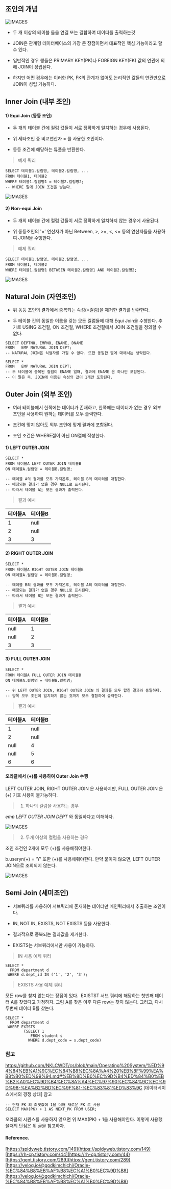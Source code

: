 ## 조인의 개념

![IMAGES](../images/join.png)

- 두 개 이상의 테이블 들을 연결 또는 결합하여 데이터를 출력하는것

- JOIN은 관계형 데이터베이스의 가장 큰 장점이면서 대표적인 핵심 기능이라고 할 수 있다.

- 일반적인 경우 행들은 PRIMARY KEY(PK)나 FOREIGN KEY(FK) 값의 연관에 의해 JOIN이 성립된다.

- 하지만 어떤 경우에는 이러한 PK, FK의 관계가 없어도 논리적인 값들의 연관만으로 JOIN이 성립 가능하다.

## Inner Join (내부 조인)

#### 1) Equi Join (동등 조인)

- 두 개의 테이블 간에 컬럼 값들이 서로 정확하게 일치하는 경우에 사용된다.

- 위 세타조인 중 비교연산자 = 를 사용한 조인이다.

- 동등 조건에 해당하는 튜플을 반환한다.

> 예제 쿼리

```
SELECT 테이블1.칼럼명, 테이블2.칼럼명, ...
FROM 테이블1, 테이블2
WHERE 테이블1.칼럼명1 = 테이블2.칼럼명2;
-- WHERE 절에 JOIN 조건을 넣는다.
```

![IMAGES](../images/join1.png)

#### 2) Non-equi Join

- 두 개의 테이블 간에 컬럼 값들이 서로 정확하게 일치하지 않는 경우에 사용된다.

- 위 동등조인의 '=' 연산자가 아닌 Between, >, >=, <, <= 등의 연산자들을 사용하여 JOIN을 수행한다.

> 예제 쿼리

```
SELECT 테이블1.칼럼명, 테이블2.칼럼명, ...
FROM 테이블1, 테이블2
WHERE 테이블1.칼럼명1 BETWEEN 테이블2.칼럼명1 AND 테이블2.칼럼명2;
```

![IMAGES](../images/join2.png)

## Natural Join (자연조인)

- 위 동등 조인의 결과에서 중복되는 속성(=컬럼)을 제거한 결과를 반환한다.

- 두 테이블 간의 동일한 이름을 갖는 모든 컬럼들에 대해 Equi Join을 수행한다. 추가로 USING 조건절, ON 조건절, WHERE 조건절에서 JOIN 조건절을 정의할 수 없다.

```
SELECT DEPTNO, EMPNO, ENAME, DNAME
FROM   EMP NATURAL JOIN DEPT;
-- NATURAL JOIN은 식별자를 가질 수 없다. 또한 동일한 열에 대해서는 생략된다.

SELECT *
FROM   EMP NATURAL JOIN DEPT;
-- 두 테이블에 중복된 컬럼이 ENAME 일때, 결과에 ENAME 은 하나만 포함된다.
-- 이 말은 즉, JOIN에 이용된 속성의 값이 1개만 포함된다.
```

## Outer Join (외부 조인)

- 여러 테이블에서 한쪽에는 데이터가 존재하고, 한쪽에는 데이터가 없는 경우 외부 조인을 사용하여 원하는 데이터를 모두 출력한다.

- 조건에 맞지 않아도 외부 조인에 맞게 결과에 포함된다.

- 조인 조건은 WHERE절이 아닌 ON절에 작성한다.

#### 1) LEFT OUTER JOIN

```
SELECT *
FROM 테이블A LEFT OUTER JOIN 테이블B
ON 테이블A.컬럼명 = 테이블B.컬럼명;

-- 테이블 A의 결과를 모두 가져온후, 테이블 B의 데이터를 매칭한다.
-- 매칭되는 결과가 없을 경우 NULL로 표시된다.
-- 따라서 테이블 A는 모든 결과가 출력된다.
```

> 결과 예시

| 테이블A | 테이블B |
| --- | --- |
| 1 | null |
| 2 | null |
| 3 | 3 |

#### 2) RIGHT OUTER JOIN

```
SELECT *
FROM 테이블A RIGHT OUTER JOIN 테이블B
ON 테이블A.컬럼명 = 테이블B.컬럼명;

-- 테이블 B의 결과를 모두 가져온후, 테이블 A의 데이터를 매칭한다.
-- 매칭되는 결과가 없을 경우 NULL로 표시된다.
-- 따라서 테이블 B는 모든 결과가 출력된다.
```

> 결과 예시

| 테이블A | 테이블B |
| --- | --- |
| null | 1 |
| null | 2 |
| 3 | 3 |

#### 3) FULL OUTER JOIN

```
SELECT *
FROM 테이블A FULL OUTER JOIN 테이블B
ON 테이블A.컬럼명 = 테이블B.컬럼명;

-- 위 LEFT OUTER JOIN, RIGHT OUTER JOIN 의 결과를 모두 합친 결과와 동일하다.
-- 양쪽 모두 조건이 일치하지 않는 것까지 모두 결합하여 출력한다.
```

> 결과 예시

| 테이블A | 테이블B |
| --- | --- |
| 1 | null |
| 2 | null |
| null | 4 |
| null | 5 |
| 6 | 6 |

#### 오라클에서 (+)를 사용하여 Outer Join 수행
LEFT OUTER JOIN, RIGHT OUTER JOIN 은 사용하지만, FULL OUTER JOIN 은 (+) 기호 사용이 불가능하다.

> 1) 하나의 컬럼을 사용하는 경우

_emp LEFT OUTER JOIN DEPT_ 와 동일하다고 이해하자.

![IMAGES](../images/join3.png)

> 2) 두개 이상의 컬럼을 사용하는 경우

조인 조건인 2개에 모두 (+)를 사용해줘야한다.

b.useryn(+) = 'Y' 또한 (+)를 사용해줘야한다. 만약 붙이지 않으면, LEFT OUTER JOIN으로 조회되지 않는다.

![IMAGES](../images/join4.png)

## Semi Join (세미조인)

- 서브쿼리를 사용하여 서브쿼리에 존재하는 데이터만 메인쿼리에서 추출하는 조인이다.

- IN, NOT IN, EXISTS, NOT EXISTS 등을 사용한다.

- 결과적으로 중복되는 결과값을 제거한다.

- EXISTS는 서브쿼리에서만 사용이 가능하다.

> IN 사용 예제 쿼리

```
SELECT * 
  FROM department d 
 WHERE d.dept_id IN ('1', '2', '3');
```

> EXISTS 사용 예제 쿼리

모든 row를 찾지 않는다는 장점이 있다.  EXISTST 서브 쿼리에 해당하는 첫번째 데이터 A를 찾았다고 가정하자. 그럼 A를 찾은 이후 다른 row는 찾지 않는다. 그리고, 다시 두번째 데이터 B를 찾는다.

```
SELECT * 
  FROM department d 
 WHERE EXISTS 
        (SELECT 1 
           FROM student s 
          WHERE d.dept_code = s.dept_code)
```


### 참고
https://github.com/NKLCWDT/cs/blob/main/Operating%20System/%ED%94%84%EB%A1%9C%EC%84%B8%EC%8A%A4%20%EB%8F%99%EA%B8%B0%ED%99%94.md#%EB%8D%B0%EC%9D%B4%ED%84%B0%EB%B2%A0%EC%9D%B4%EC%8A%A4%EC%97%90%EC%84%9C%EC%9D%98-%EA%B2%BD%EC%9F%81-%EC%83%81%ED%83%9C
[데이터베이스에서의 경쟁 상태] 참고

```oracle
-- 현재 PK 의 최댓값에 1을 더해 새로운 PK 로 사용 
SELECT MAX(PK) + 1 AS NEXT_PK FROM USER;
```

오라클의 시퀀스를 사용하지 않으면 위 MAX(PK) + 1을 사용해야한다. 이렇게 사용했을때의 단점은 위 글을 참고하자.




#### Reference.

[https://spidyweb.tistory.com/149](https://spidyweb.tistory.com/149)  
[https://rh-cp.tistory.com/44](https://rh-cp.tistory.com/44)  
[https://gent.tistory.com/289](https://gent.tistory.com/289)  
[https://velog.io/@godkimchichi/Oracle-%EC%84%B8%EB%AF%B8%EC%A1%B0%EC%9D%B8](https://velog.io/@godkimchichi/Oracle-%EC%84%B8%EB%AF%B8%EC%A1%B0%EC%9D%B8)